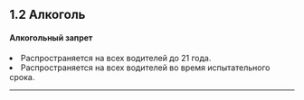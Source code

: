 ## 1.2 Алкоголь

#### Алкогольный запрет
<li>Распространяется на всех водителей до 21 года.</li>
<li>Распространяется на всех водителей во время испытательного срока.</li>

---
